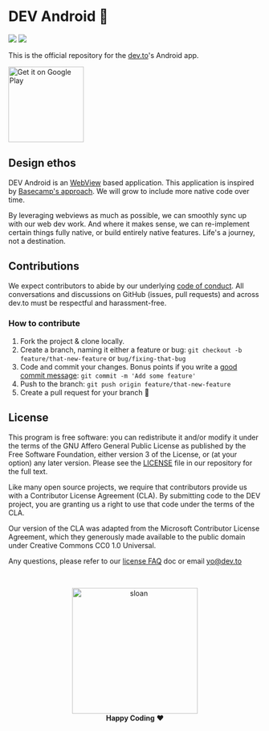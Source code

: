 # DEV Android 💝
<a href="https://codeclimate.com/github/thepracticaldev/DEV-Android/maintainability"><img src="https://api.codeclimate.com/v1/badges/ad31b8a267a37475e14c/maintainability" /></a>
<a href="https://codeclimate.com/github/thepracticaldev/DEV-Android/test_coverage"><img src="https://api.codeclimate.com/v1/badges/ad31b8a267a37475e14c/test_coverage" /></a>

This is the official repository for the [dev.to](https://dev.to/)'s Android app.

<a href='https://play.google.com/store/apps/details?id=to.dev.dev_android&pcampaignid=MKT-Other-global-all-co-prtnr-py-PartBadge-Mar2515-1'><img width=150px alt='Get it on Google Play' src='https://play.google.com/intl/en_us/badges/images/generic/en_badge_web_generic.png'/></a>


## Design ethos

DEV Android is an [WebView](https://developer.android.com/guide/webapps/webview) based application. This application is inspired by [Basecamp's approach](https://m.signalvnoise.com/basecamp-3-for-ios-hybrid-architecture-afc071589c25). We will grow to include more native code over time. 

By leveraging webviews as much as possible, we can smoothly sync up with our web dev work. And where it makes sense, we can re-implement certain things fully native, or build entirely native features. Life's a journey, not a destination. 

## Contributions

We expect contributors to abide by our underlying [code of conduct](./CODE_OF_CONDUCT.md). All conversations and discussions on GitHub (issues, pull requests) and across dev.to must be respectful and harassment-free.

### How to contribute

1.  Fork the project & clone locally.
1.  Create a branch, naming it either a feature or bug: `git checkout -b feature/that-new-feature` or `bug/fixing-that-bug`
1.  Code and commit your changes. Bonus points if you write a [good commit message](https://chris.beams.io/posts/git-commit/): `git commit -m 'Add some feature'`
1.  Push to the branch: `git push origin feature/that-new-feature`
1.  Create a pull request for your branch 🎉

## License

This program is free software: you can redistribute it and/or modify it under the terms of the GNU Affero General Public License as published by the Free Software Foundation, either version 3 of the License, or (at your option) any later version. Please see the [LICENSE](./LICENSE) file in our repository for the full text.

Like many open source projects, we require that contributors provide us with a Contributor License Agreement (CLA). By submitting code to the DEV project, you are granting us a right to use that code under the terms of the CLA.

Our version of the CLA was adapted from the Microsoft Contributor License Agreement, which they generously made available to the public domain under Creative Commons CC0 1.0 Universal.

Any questions, please refer to our [license FAQ](http://docs.dev.to/license-faq/) doc or email yo@dev.to

<br/>

<p align="center">
  <img
    alt="sloan"
    width=250px
    src="https://thepracticaldev.s3.amazonaws.com/uploads/user/profile_image/31047/af153cd6-9994-4a68-83f4-8ddf3e13f0bf.jpg"
  />
  <br/>
  <strong>Happy Coding</strong> ❤️
</p>
